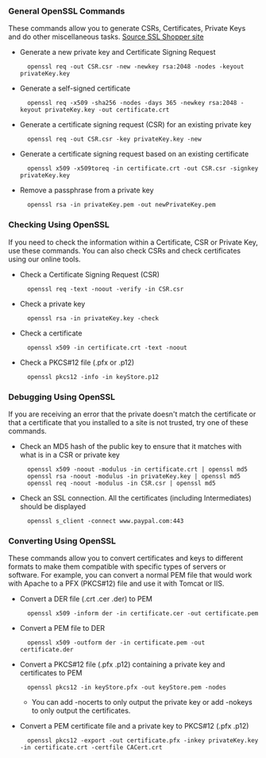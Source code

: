 ### General OpenSSL Commands

These commands allow you to generate CSRs, Certificates, Private Keys and do other miscellaneous tasks. [Source SSL Shopper site](https://www.sslshopper.com/article-most-common-openssl-commands.html)


- Generate a new private key and Certificate Signing Request
	
		openssl req -out CSR.csr -new -newkey rsa:2048 -nodes -keyout privateKey.key

- Generate a self-signed certificate 

		openssl req -x509 -sha256 -nodes -days 365 -newkey rsa:2048 -keyout privateKey.key -out certificate.crt

- Generate a certificate signing request (CSR) for an existing private key

		openssl req -out CSR.csr -key privateKey.key -new

- Generate a certificate signing request based on an existing certificate
	
		openssl x509 -x509toreq -in certificate.crt -out CSR.csr -signkey privateKey.key

- Remove a passphrase from a private key

		openssl rsa -in privateKey.pem -out newPrivateKey.pem


### Checking Using OpenSSL

If you need to check the information within a Certificate, CSR or Private Key, use these commands. You can also check CSRs and check certificates using our online tools.

- Check a Certificate Signing Request (CSR)

		openssl req -text -noout -verify -in CSR.csr

- Check a private key

		openssl rsa -in privateKey.key -check

- Check a certificate

		openssl x509 -in certificate.crt -text -noout

- Check a PKCS#12 file (.pfx or .p12)

		openssl pkcs12 -info -in keyStore.p12


### Debugging Using OpenSSL

If you are receiving an error that the private doesn't match the certificate or that a certificate that you installed to a site is not trusted, try one of these commands.

- Check an MD5 hash of the public key to ensure that it matches with what is in a CSR or private key

		openssl x509 -noout -modulus -in certificate.crt | openssl md5
		openssl rsa -noout -modulus -in privateKey.key | openssl md5
		openssl req -noout -modulus -in CSR.csr | openssl md5

- Check an SSL connection. All the certificates (including Intermediates) should be displayed

		openssl s_client -connect www.paypal.com:443

### Converting Using OpenSSL

These commands allow you to convert certificates and keys to different formats to make them compatible with specific types of servers or software. For example, you can convert a normal PEM file that would work with Apache to a PFX (PKCS#12) file and use it with Tomcat or IIS.

- Convert a DER file (.crt .cer .der) to PEM

		openssl x509 -inform der -in certificate.cer -out certificate.pem

- Convert a PEM file to DER

		openssl x509 -outform der -in certificate.pem -out certificate.der

- Convert a PKCS#12 file (.pfx .p12) containing a private key and certificates to PEM

		openssl pkcs12 -in keyStore.pfx -out keyStore.pem -nodes

	- You can add -nocerts to only output the private key or add -nokeys to only output the certificates.

- Convert a PEM certificate file and a private key to PKCS#12 (.pfx .p12)

		openssl pkcs12 -export -out certificate.pfx -inkey privateKey.key -in certificate.crt -certfile CACert.crt